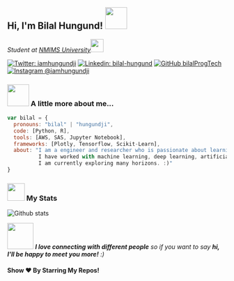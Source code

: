 <h2> Hi, I'm Bilal Hungund! <img src="https://media.giphy.com/media/mGcNjsfWAjY5AEZNw6/giphy.gif" width="50"></h2>
<p><em>Student at <a href="">NMIMS University</a><img src="https://media.giphy.com/media/fYSnHlufseco8Fh93Z/giphy.gif" width="30"></br>
</em></p>

[![Twitter: iamhungundji](https://img.shields.io/twitter/follow/iamhungundji?style=social)](https://twitter.com/iamhungundji)
[![Linkedin: bilal-hungund](https://img.shields.io/badge/-bilalhungund-blue?style=flat-square&logo=Linkedin&logoColor=white&link=https://www.linkedin.com/in/bilal-hungund-59034712b/)](https://www.linkedin.com/in/bilal-hungund-59034712b/)
[![GitHub bilalProgTech](https://img.shields.io/github/followers/bilalProgTech?label=follow&style=social)](https://github.com/bilalProgTech/)
[![Instagram @iamhungundji](https://img.shields.io/badge/@iamhungundji-833AB4?style=flat&logo=instagram)](https://www.instagram.com/iamhungundji/)


### <img src="https://media.giphy.com/media/VgCDAzcKvsR6OM0uWg/giphy.gif" width="50"> A little more about me...  

```javascript
var bilal = {
  pronouns: "bilal" | "hungundji",
  code: [Python, R],
  tools: [AWS, SAS, Jupyter Notebook],
  frameworks: [Plotly, Tensorflow, Scikit-Learn],
  about: "I am a engineer and researcher who is passionate about learning, creating solutions, and leveraging technologies.\n
          I have worked with machine learning, deep learning, artificial intelligence, and business analytics.\n
          I am currently exploring many horizons. :)"
}
```
### <img src="https://media.giphy.com/media/cj87CxfRtrUifF3Ryk/giphy.gif" width="40"> My Stats 
![Github stats](https://github-readme-stats.vercel.app/api?username=bilalProgTech&show_icons=true&hide_border=true)

<img src="https://media.giphy.com/media/LnQjpWaON8nhr21vNW/giphy.gif" width="60"> <em><b>I love connecting with different people</b> so if you want to say <b>hi, I'll be happy to meet you more!</b> :)</em>

#### Show ❤️ By Starring My Repos!
